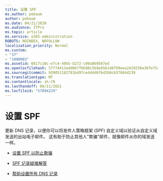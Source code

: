 ```yaml
---
title: 设置 SPF
ms.author: pebaum
author: pebaum
ms.date: 04/21/2020
ms.audience: ITPro
ms.topic: article
ms.service: o365-administration
ROBOTS: NOINDEX, NOFOLLOW
localization_priority: Normal
ms.custom:
- "37"
- "1000003"
ms.assetid: 6817c10c-e7c4-49b5-b272-c09a869567ed
ms.openlocfilehash: 57f74413edd667f6b98c5b9e656148f99eea2429250a36fe75aa4980a368829d
ms.sourcegitcommit: 920051182781bd97ce4d4d6fbd268cb37b84d239
ms.translationtype: MT
ms.contentlocale: zh-CN
ms.lasthandoff: 08/11/2021
ms.locfileid: "57894229"
---
```

# <a name="set-up-spf"></a>设置 SPF

更新 DNS 记录，以便你可以将发件人策略框架 (SPF) 自定义域以验证从自定义域发送的出站电子邮件。 这有助于防止其他人"欺骗"邮件，就像邮件从你的域发送一样。
  
- [设置 SPF 以防止欺骗](https://docs.microsoft.com/microsoft-365/security/office-365-security/set-up-spf-in-office-365-to-help-prevent-spoofing)

- [SPF 记录疑难解答](https://docs.microsoft.com/microsoft-365/security/office-365-security/how-office-365-uses-spf-to-prevent-spoofing#SPFTroubleshoot)

- [帮助设置所有 DNS 记录](https://docs.microsoft.com/microsoft-365/admin/get-help-with-domains/create-dns-records-at-any-dns-hosting-provider)
